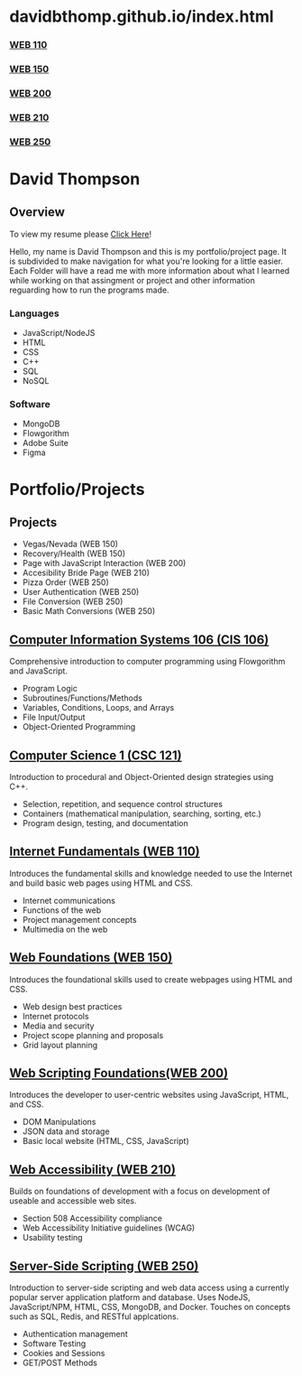 # davidbthomp.github.io/index.html

### [WEB 110](davidbthomp.github.io/web110/index.html)
### [WEB 150](davidbthomp.github.io/web150/index.html)
### [WEB 200](davidbthomp.github.io/web200/index.html)
### [WEB 210](davidbthomp.github.io/web210/index.html)
### [WEB 250](davidbthomp.github.io/web250/index.html)

# David Thompson

## Overview

To view my resume please [Click Here](https://docs.google.com/document/d/1AQ0pDdlSDqzOzDLL1IZ7CjYi5EinBXgaScg1TWG0AFE/edit?usp=sharing)!

Hello, my name is David Thompson and this is my portfolio/project page. It is subdivided to make navigation for what you're looking for a little easier. Each Folder will have a read me with more information about what I learned while working on that assingment or project and other information reguarding how to run the programs made.

### Languages
* JavaScript/NodeJS
* HTML
* CSS
* C++
* SQL
* NoSQL

### Software
* MongoDB
* Flowgorithm
* Adobe Suite
* Figma

# Portfolio/Projects

## Projects 
* Vegas/Nevada (WEB 150)
* Recovery/Health (WEB 150)
* Page with JavaScript Interaction (WEB 200)
* Accesibility Bride Page (WEB 210)
* Pizza Order (WEB 250)
* User Authentication (WEB 250)
* File Conversion (WEB 250)
* Basic Math Conversions (WEB 250)

## [Computer Information Systems 106 (CIS 106)](https://www.harpercollege.edu/catalog/current/courses/csc.php#CSC-121)

Comprehensive introduction to computer programming using Flowgorithm and JavaScript.
* Program Logic
* Subroutines/Functions/Methods
* Variables, Conditions, Loops, and Arrays
* File Input/Output
* Object-Oriented Programming

## [Computer Science 1 (CSC 121)](https://www.harpercollege.edu/catalog/current/courses/csc.php#CSC-121)

Introduction to procedural and Object-Oriented design strategies using C++.
* Selection, repetition, and sequence control structures
* Containers (mathematical manipulation, searching, sorting, etc.)
* Program design, testing, and documentation

## [Internet Fundamentals (WEB 110)](https://www.harpercollege.edu/catalog/current/courses/web.php#WEB-110)

Introduces the fundamental skills and knowledge needed to use the Internet and build basic web pages using HTML and CSS.
* Internet communications
* Functions of the web
* Project management concepts
* Multimedia on the web

## [Web Foundations (WEB 150)](https://www.harpercollege.edu/catalog/current/courses/web.php#WEB-150)

Introduces the foundational skills used to create webpages using HTML and CSS.
* Web design best practices
* Internet protocols
* Media and security
* Project scope planning and proposals
* Grid layout planning

## [Web Scripting Foundations(WEB 200)](https://www.harpercollege.edu/catalog/current/courses/web.php#WEB-200)

Introduces the developer to user-centric websites using JavaScript, HTML, and CSS.
* DOM Manipulations
* JSON data and storage
* Basic local website (HTML, CSS, JavaScript)

## [Web Accessibility (WEB 210)](https://www.harpercollege.edu/catalog/current/courses/web.php#WEB-210)

Builds on foundations of development with a focus on development of useable and accessible web sites.
* Section 508 Accessibility compliance
* Web Accessibility Initiative guidelines (WCAG)
* Usability testing

## [Server-Side Scripting (WEB 250)](https://www.harpercollege.edu/catalog/current/courses/web.php#WEB-250)

Introduction to server-side scripting and web data access using a currently popular server application platform and database. Uses NodeJS, JavaScript/NPM, HTML, CSS, MongoDB, and Docker. Touches on concepts such as SQL, Redis, and RESTful applcations.
* Authentication management
* Software Testing
* Cookies and Sessions
* GET/POST Methods
